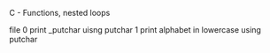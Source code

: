 C - Functions, nested loops

file 
0 print \_putchar uisng putchar 
1 print alphabet in lowercase using putchar
